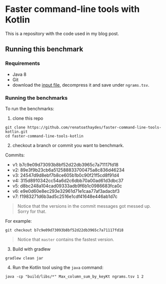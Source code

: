 # Faster command-line tools with Kotlin

This is a repository with the code used in my blog post.

## Running this benchmark

### Requirements

* Java 8
* Git
* download the [input file](https://storage.googleapis.com/books/ngrams/books/googlebooks-eng-all-1gram-20120701-0.gz),
  decompress it and save under `ngrams.tsv`.

### Running the benchmarks

To run the benchmarks:

1. clone this repo

```
git clone https://github.com/renatoathaydes/faster-command-line-tools-kotlin.git
cd faster-command-line-tools-kotlin
```

2. checkout a branch or commit you want to benchmark.

Commits:

* v1: b7c9e09d73093b8bf52d22db3965c7a71117fd18
* v2: 89e3f9b23cb6a512588833700475a8c836d46234
* v3: 24547d9d8ebf7b8ce605b1b0c90f21f5cd8f91d4
* v4: 315d8910342cc54a6d2c6dbb70a00ad61d3dbc37
* v5: d8bc248a104cad09333adb9f6b1c0986683fca0c
* v6: e9e0d60e8ec293e32961d71e1caa77af3adacbf3
* v7: f1983271d6b3ad5c2516e1cdf41648e446ab1d7c

> Notice that the versions in the commit messages got messed up. Sorry for that.

For example:

```
git checkout b7c9e09d73093b8bf52d22db3965c7a71117fd18
```

> Notice that `master` contains the fastest version.

3. Build with gradlew

```
gradlew clean jar
```

4. Run the Kotlin tool using the `java` command:

```
java -cp "build/libs/*" Max_column_sum_by_keyKt ngrams.tsv 1 2
```
